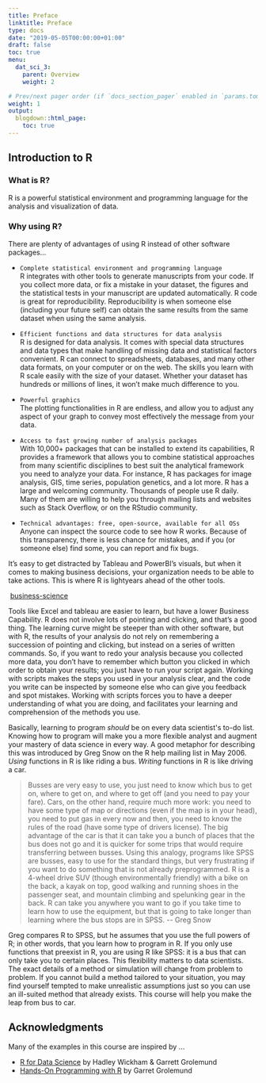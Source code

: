 ```yaml
---
title: Preface
linktitle: Preface
type: docs
date: "2019-05-05T00:00:00+01:00"
draft: false
toc: true
menu:
  dat_sci_3:
    parent: Overview
    weight: 2

# Prev/next pager order (if `docs_section_pager` enabled in `params.toml`)
weight: 1
output:
  blogdown::html_page:
    toc: true
---
```


## Introduction to R

### What is R?

R is a powerful statistical environment and programming language for the analysis and visualization of data.

### Why using R?

There are plenty of advantages of using R instead of other software packages...

* `Complete statistical environment and programming language`<br>
R integrates with other tools to generate manuscripts from your code. If you collect more data, or fix a mistake in your dataset, the figures and the statistical tests in your manuscript are updated automatically. R code is great for reproducibility. Reproducibility is when someone else (including your future self) can obtain the same results from the same dataset when using the same analysis.

* `Efficient functions and data structures for data analysis`<br>
R is designed for data analysis. It comes with special data structures and data types that make handling of missing data and statistical factors convenient. R can connect to spreadsheets, databases, and many other data formats, on your computer or on the web. The skills you learn with R scale easily with the size of your dataset. Whether your dataset has hundreds or millions of lines, it won’t make much difference to you.

* `Powerful graphics`</b><br>
The plotting functionalities in R are endless, and allow you to adjust any aspect of your graph to convey most effectively the message from your data.

* `Access to fast growing number of analysis packages`<br>
With 10,000+ packages that can be installed to extend its capabilities, R provides a framework that allows you to combine statistical approaches from many scientific disciplines to best suit the analytical framework you need to analyze your data. For instance, R has packages for image analysis, GIS, time series, population genetics, and a lot more. R has a large and welcoming community. Thousands of people use R daily. Many of them are willing to help you through mailing lists and websites such as Stack Overflow, or on the RStudio community.

* `Technical advantages: free, open-source, available for all OSs`</b><br>
Anyone can inspect the source code to see how R works. Because of this transparency, there is less chance for mistakes, and if you (or someone else) find some, you can report and fix bugs.

It’s easy to get distracted by Tableau and PowerBI’s visuals, but when it comes to making business decisions, your organization needs to be able to take actions. This is where R is lightyears ahead of the other tools.

<div class="article-header article-container featured-image-wrapper mt-4 mb-4" style="max-width: 720px;">
  <div style="position: relative">
    <img src="https://www.business-science.io/assets/2020-03-09-shiny-vs-tableau/dashboard-ecosystem.png" alt="" class="featured-image">
    <span class="article-header-caption"><a href="https://www.business-science.io/assets/2020-03-09-shiny-vs-tableau/dashboard-ecosystem.png">business-science</a></span>
  </div>
</div>

Tools like Excel and tableau are easier to learn, but have a lower Business Capability. R does not involve lots of pointing and clicking, and that’s a good thing. The learning curve might be steeper than with other software, but with R, the results of your analysis do not rely on remembering a succession of pointing and clicking, but instead on a series of written commands. So, if you want to redo your analysis because you collected more data, you don’t have to remember which button you clicked in which order to obtain your results; you just have to run your script again. Working with scripts makes the steps you used in your analysis clear, and the code you write can be inspected by someone else who can give you feedback and spot mistakes. Working with scripts forces you to have a deeper understanding of what you are doing, and facilitates your learning and comprehension of the methods you use.

Basically, learning to program _should_ be on every data scientist's to-do list. Knowing how to program will make you a more flexible analyst and augment your mastery of data science in every way. A good metaphor for describing this was introduced by Greg Snow on the R help mailing list in May 2006. _Using_ functions in R is like riding a bus. _Writing_ functions in R is like driving a car.

> Busses are very easy to use, you just need to know which bus to get on, where to get on, and where to get off (and you need to pay your fare). Cars, on the other hand, require much more work: you need to have some type of map or directions (even if the map is in your head), you need to put gas in every now and then, you need to know the rules of the road (have some type of drivers license). The big advantage of the car is that it can take you a bunch of places that the bus does not go and it is quicker for some trips that would require transferring between busses.
> Using this analogy, programs like SPSS are busses, easy to use for the standard things, but very frustrating if you want to do something that is not already preprogrammed.
> R is a 4-wheel drive SUV (though environmentally friendly) with a bike on the back, a kayak on top, good walking and running shoes in the passenger seat, and mountain climbing and spelunking gear in the back.
> R can take you anywhere you want to go if you take time to learn how to use the equipment, but that is going to take longer than learning where the bus stops are in SPSS.
> -- Greg Snow

Greg compares R to SPSS, but he assumes that you use the full powers of R; in other words, that you learn how to program in R. If you only use functions that preexist in R, you are using R like SPSS: it is a bus that can only take you to certain places. This flexibility matters to data scientists. The exact details of a method or simulation will change from problem to problem. If you cannot build a method tailored to your situation, you may find yourself tempted to make unrealistic assumptions just so you can use an ill-suited method that already exists. This course will help you make the leap from bus to car. 

## Acknowledgments

Many of the examples in this course are inspired by ...

* [R for Data Science](https://r4ds.had.co.nz) by Hadley Wickham & Garrett Grolemund
* [Hands-On Programming with R](https://rstudio-education.github.io/hopr/) by Garret Grolemund
